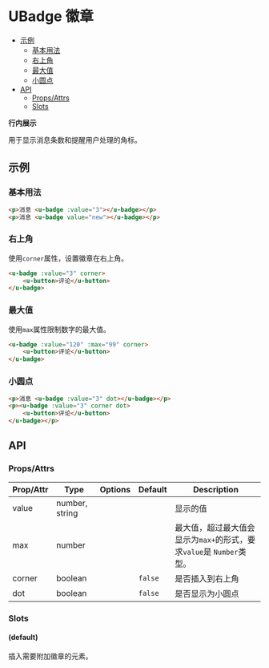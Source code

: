 <!-- 该 README.md 根据 api.yaml 和 docs/*.md 自动生成，为了方便在 GitHub 和 NPM 上查阅。如需修改，请查看源文件 -->

# UBadge 徽章

- [示例](#示例)
    - [基本用法](#基本用法)
    - [右上角](#右上角)
    - [最大值](#最大值)
    - [小圆点](#小圆点)
- [API]()
    - [Props/Attrs](#propsattrs)
    - [Slots](#slots)

**行内展示**

用于显示消息条数和提醒用户处理的角标。

## 示例
### 基本用法

``` html
<p>消息 <u-badge :value="3"></u-badge></p>
<p>消息 <u-badge value="new"></u-badge></p>
```

### 右上角

使用`corner`属性，设置徽章在右上角。

``` html
<u-badge :value="3" corner>
    <u-button>评论</u-button>
</u-badge>
```

### 最大值

使用`max`属性限制数字的最大值。

``` html
<u-badge :value="120" :max="99" corner>
    <u-button>评论</u-button>
</u-badge>
```

### 小圆点

``` html
<p>消息 <u-badge :value="3" dot></u-badge></p>
<p><u-badge :value="3" corner dot>
    <u-button>评论</u-button>
</u-badge></p>
```

## API
### Props/Attrs

| Prop/Attr | Type | Options | Default | Description |
| --------- | ---- | ------- | ------- | ----------- |
| value | number, string |  |  | 显示的值 |
| max | number |  |  | 最大值，超过最大值会显示为`max+`的形式，要求`value`是 `Number`类型。 |
| corner | boolean |  | `false` | 是否插入到右上角 |
| dot | boolean |  | `false` | 是否显示为小圆点 |

### Slots

#### (default)

插入需要附加徽章的元素。

